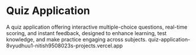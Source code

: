 # Quiz Application
A quiz application offering interactive multiple-choice questions, real-time scoring, and instant feedback, designed to enhance learning, test knowledge, and make practice engaging across subjects.
quiz-application-8vyudhuu1-nitish9508023s-projects.vercel.app

